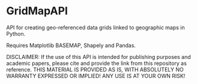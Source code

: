 # GridMapAPI
API for creating geo-referenced data grids linked to geographic maps in Python.

Requires Matplotlib BASEMAP, Shapely and Pandas.


DISCLAIMER:
If the use of this API is intended for publishing purposes and academic papers, please cite and provide the link from this repository as reference. 
THIS MATERIAL IS PROVIDED AS IS, WITH ABSOLUTELY NO WARRANTY EXPRESSED OR IMPLIED! ANY USE IS AT YOUR OWN RISK!
